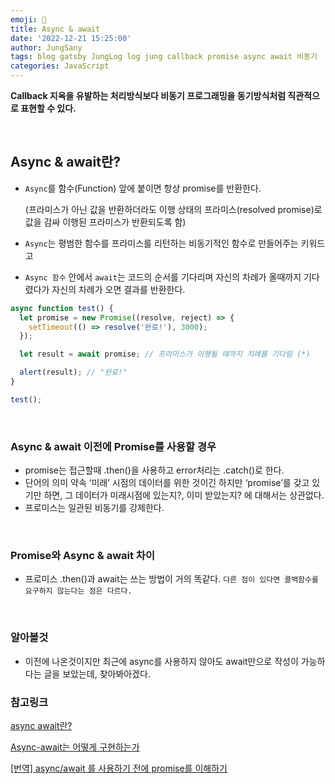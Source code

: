 ```yaml
---
emoji: 🍈
title: Async & await
date: '2022-12-21 15:25:00'
author: JungSany
tags: blog gatsby JungLog log jung callback promise async await 비동기
categories: JavaScript
---
```


**Callback 지옥을 유발하는 처리방식보다 비동기 프로그래밍을 동기방식처럼 직관적으로 표현할 수 있다.**

<br/>

## Async & await란?

- `Async`를 함수(Function) 앞에 붙이면 항상 promise를 반환한다.

  (프라미스가 아닌 값을 반환하더라도 이행 상태의 프라미스(resolved promise)로 값을 감싸 이행된 프라미스가 반환되도록 함)

- `Async`는 평범한 함수를 프라미스를 리턴하는 비동기적인 함수로 만들어주는 키워드고
- `Async 함수` 안에서 `await`는 코드의 순서를 기다리며 자신의 차례가 올때까지 기다렸다가 자신의 차례가 오면 결과를 반환한다.

```javascript
async function test() {
  let promise = new Promise((resolve, reject) => {
    setTimeout(() => resolve('완료!'), 3000);
  });

  let result = await promise; // 프라미스가 이행될 때까지 치례를 기다림 (*)

  alert(result); // "완료!"
}

test();
```

<br/>

### Async & await 이전에 Promise를 사용할 경우

- promise는 접근할때 .then()을 사용하고 error처리는 .catch()로 한다.
- 단어의 의미 약속 ‘미래’ 시점의 데이터를 위한 것이긴 하지만 ‘promise’를 갖고 있기만 하면, 그 데이터가 미래시점에 있는지?, 이미 받았는지? 에 대해서는 상관없다.
- 프로미스는 일관된 비동기를 강제한다.

<br/>

### Promise와 Async & await 차이

- 프로미스 .then()과 await는 쓰는 방법이 거의 똑같다. `다른 점이 있다면 콜백함수를 요구하지 않는다는 점은 다르다.`

<br/>

### 알아볼것

- 이전에 나온것이지만 최근에 async를 사용하지 않아도 await만으로 작성이 가능하다는 글을 보았는데, 찾아봐아겠다.

### 참고링크

[async await란?](https://ko.javascript.info/async-await)

[Async-await는 어떻게 구현하는가](https://medium.com/@la.place/async-await%EB%8A%94-%EC%96%B4%EB%96%BB%EA%B2%8C-%EA%B5%AC%ED%98%84%ED%95%98%EB%8A%94%EA%B0%80-fa08a3157647)

[[번역] async/await 를 사용하기 전에 promise를 이해하기](https://kiwanjung.medium.com/%EB%B2%88%EC%97%AD-async-await-%EB%A5%BC-%EC%82%AC%EC%9A%A9%ED%95%98%EA%B8%B0-%EC%A0%84%EC%97%90-promise%EB%A5%BC-%EC%9D%B4%ED%95%B4%ED%95%98%EA%B8%B0-955dbac2c4a4)

<br/>

```toc

```
